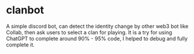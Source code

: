 # clanbot
A simple discord bot, can detect the identity change by other web3 bot like Collab, then ask users to select a clan for playing.
It is a try for using ChatGPT to complete around 90% - 95% code, I helped to debug and fully complete it.
